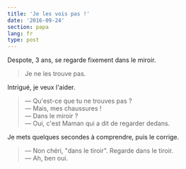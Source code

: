 ```yaml
---
title: 'Je les vois pas !'
date: '2016-09-24'
section: papa
lang: fr
type: post
---
```


Despote, 3 ans, se regarde fixement dans le miroir.

> Je ne les trouve pas.

<!-- more -->

Intrigué, je veux l'aider.

> — Qu'est-ce que tu ne trouves pas ?  
> — Mais, mes chaussures !  
> — Dans le miroir ?  
> — Oui, c'est Maman qui a dit de regarder dedans.

Je mets quelques secondes à comprendre, puis le corrige.

> — Non chéri, "dans le tiroir". Regarde dans le tiroir.  
> — Ah, ben oui.